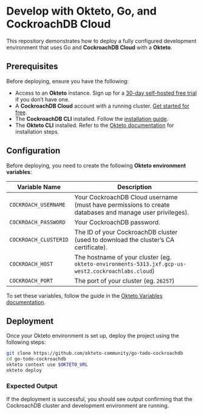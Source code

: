 # Develop with Okteto, Go, and CockroachDB Cloud

This repository demonstrates how to deploy a fully configured development environment that uses Go and **CockroachDB Cloud** with a **Okteto**.

## Prerequisites

Before deploying, ensure you have the following:

- Access to an **Okteto** instance. Sign up for a [30-day self-hosted free trial](https://www.okteto.com) if you don’t have one.
- A **CockroachDB Cloud** account with a running cluster. [Get started for free](https://cockroachlabs.cloud/).
- The **CockroachDB CLI** installed. Follow the [installation guide](https://www.cockroachlabs.com/docs/stable/install-cockroachdb.html).
- The **Okteto CLI** installed. Refer to the [Okteto documentation](https://www.okteto.com/docs/core/getting-started/) for installation steps.

## Configuration

Before deploying, you need to create the following **Okteto environment variables**:

| Variable Name            | Description |
|--------------------------|-------------|
| `COCKROACH_USERNAME`     | Your CockroachDB Cloud username (must have permissions to create databases and manage user privileges). |
| `COCKROACH_PASSWORD`     | Your CockroachDB password. |
| `COCKROACH_CLUSTERID`    | The ID of your CockroachDB cluster (used to download the cluster’s CA certificate). |
| `COCKROACH_HOST` | The hostname of your cluster (eg. `okteto-environments-5313.jxf.gcp-us-west2.cockroachlabs.cloud`)
| `COCKROACH_PORT` | The port of your cluster (eg. `26257`)

To set these variables, follow the guide in the [Okteto Variables documentation](https://www.okteto.com/docs/core/okteto-variables/).

## Deployment

Once your Okteto environment is set up, deploy the project using the following steps:

```bash
git clone https://github.com/okteto-community/go-todo-cockroachdb
cd go-todo-cockroachdb
okteto context use $OKTETO_URL
okteto deploy
```

### Expected Output

If the deployment is successful, you should see output confirming that the CockroachDB cluster and development environment are running.
